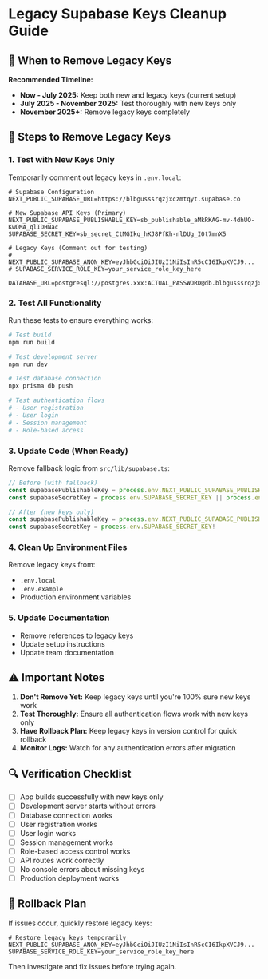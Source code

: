 # Legacy Supabase Keys Cleanup Guide

## 🎯 When to Remove Legacy Keys

**Recommended Timeline:**
- **Now - July 2025:** Keep both new and legacy keys (current setup)
- **July 2025 - November 2025:** Test thoroughly with new keys only
- **November 2025+:** Remove legacy keys completely

## 🧹 Steps to Remove Legacy Keys

### 1. Test with New Keys Only
Temporarily comment out legacy keys in `.env.local`:

```env
# Supabase Configuration
NEXT_PUBLIC_SUPABASE_URL=https://blbgusssrqzjxczmtqyt.supabase.co

# New Supabase API Keys (Primary)
NEXT_PUBLIC_SUPABASE_PUBLISHABLE_KEY=sb_publishable_aMkRKAG-mv-4dhUO-KwDMA_qlIDHNac
SUPABASE_SECRET_KEY=sb_secret_CtMGIkq_hKJ8PfKh-nlDUg_I0t7mnX5

# Legacy Keys (Comment out for testing)
# NEXT_PUBLIC_SUPABASE_ANON_KEY=eyJhbGciOiJIUzI1NiIsInR5cCI6IkpXVCJ9...
# SUPABASE_SERVICE_ROLE_KEY=your_service_role_key_here

DATABASE_URL=postgresql://postgres.xxx:ACTUAL_PASSWORD@db.blbgusssrqzjxczmtqyt.supabase.co:5432/postgres
```

### 2. Test All Functionality
Run these tests to ensure everything works:

```bash
# Test build
npm run build

# Test development server
npm run dev

# Test database connection
npx prisma db push

# Test authentication flows
# - User registration
# - User login
# - Session management
# - Role-based access
```

### 3. Update Code (When Ready)
Remove fallback logic from `src/lib/supabase.ts`:

```typescript
// Before (with fallback)
const supabasePublishableKey = process.env.NEXT_PUBLIC_SUPABASE_PUBLISHABLE_KEY || process.env.NEXT_PUBLIC_SUPABASE_ANON_KEY!
const supabaseSecretKey = process.env.SUPABASE_SECRET_KEY || process.env.SUPABASE_SERVICE_ROLE_KEY!

// After (new keys only)
const supabasePublishableKey = process.env.NEXT_PUBLIC_SUPABASE_PUBLISHABLE_KEY!
const supabaseSecretKey = process.env.SUPABASE_SECRET_KEY!
```

### 4. Clean Up Environment Files
Remove legacy keys from:
- `.env.local`
- `.env.example`
- Production environment variables

### 5. Update Documentation
- Remove references to legacy keys
- Update setup instructions
- Update team documentation

## ⚠️ Important Notes

1. **Don't Remove Yet:** Keep legacy keys until you're 100% sure new keys work
2. **Test Thoroughly:** Ensure all authentication flows work with new keys only
3. **Have Rollback Plan:** Keep legacy keys in version control for quick rollback
4. **Monitor Logs:** Watch for any authentication errors after migration

## 🔍 Verification Checklist

- [ ] App builds successfully with new keys only
- [ ] Development server starts without errors
- [ ] Database connection works
- [ ] User registration works
- [ ] User login works
- [ ] Session management works
- [ ] Role-based access control works
- [ ] API routes work correctly
- [ ] No console errors about missing keys
- [ ] Production deployment works

## 🚨 Rollback Plan

If issues occur, quickly restore legacy keys:

```env
# Restore legacy keys temporarily
NEXT_PUBLIC_SUPABASE_ANON_KEY=eyJhbGciOiJIUzI1NiIsInR5cCI6IkpXVCJ9...
SUPABASE_SERVICE_ROLE_KEY=your_service_role_key_here
```

Then investigate and fix issues before trying again.
